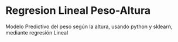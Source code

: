 # Regresion Lineal Peso-Altura
 Modelo Predictivo del peso según la altura, usando python y sklearn, mediante regresión Lineal 
